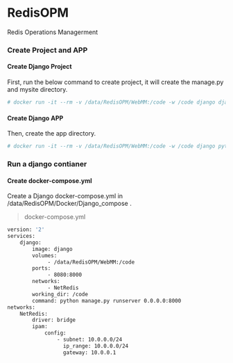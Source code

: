# RedisOPM
Redis Operations Managerment

### Create Project and APP
#### Create Django Project
First, run the below command to create project, it will create the manage.py and mysite directory.
```Bash
# docker run -it --rm -v /data/RedisOPM/WebMM:/code -w /code django django-admin.py startproject mysite .
```

#### Create Django APP
Then, create the app directory.
```Bash
# docker run -it --rm -v /data/RedisOPM/WebMM:/code -w /code django python manage.py startapp RedisWebapp
```


### Run a django contianer
#### Create docker-compose.yml
Create a Django docker-compose.yml in /data/RedisOPM/Docker/Django_compose .
> docker-compose.yml
```Bash
version: '2'
services:
    django:
        image: django
        volumes: 
             - /data/RedisOPM/WebMM:/code
        ports:
             - 8080:8000
        networks:
             - NetRedis
        working_dir: /code
        command: python manage.py runserver 0.0.0.0:8000
networks:
    NetRedis:
        driver: bridge
        ipam:
            config:
                - subnet: 10.0.0.0/24
                  ip_range: 10.0.0.0/24
                  gateway: 10.0.0.1
```


